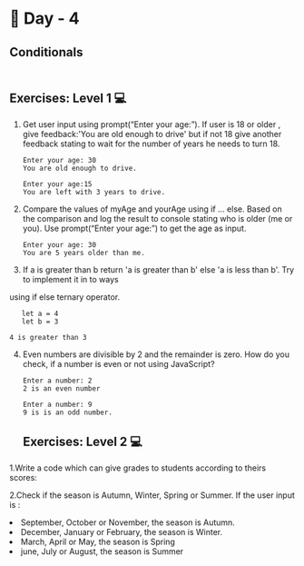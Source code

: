 # 🔖 Day - 4

##  Conditionals<br><br>

## Exercises: Level 1 💻 

1. Get user input using prompt(“Enter your age:”). If user is 18 or older , give feedback:'You are old enough to drive' but if not 18 give another feedback stating to wait for the number of years he needs to turn 18.

       Enter your age: 30
       You are old enough to drive.

       Enter your age:15
       You are left with 3 years to drive.
   
2. Compare the values of myAge and yourAge using if … else. Based on the comparison and log the result to console stating who is older (me or you). Use prompt(“Enter your age:”) to get the age as input.
 
       Enter your age: 30
       You are 5 years older than me.

3. If a is greater than b return 'a is greater than b' else 'a is less than b'. Try to implement it in to ways

  using if else
  ternary operator.

       let a = 4
       let b = 3

    4 is greater than 3
4. Even numbers are divisible by 2 and the remainder is zero. How do you check, if a number is even or not using JavaScript?

       Enter a number: 2
       2 is an even number

       Enter a number: 9
       9 is is an odd number.


   ## Exercises: Level 2 💻


  1.Write a code which can give grades to students according to theirs scores:
        
  2.Check if the season is Autumn, Winter, Spring or Summer. If the user input is :

   <li>September, October or November, the season is Autumn.</li>
   <li>December, January or February, the season is Winter.</li>
   <li>March, April or May, the season is Spring</li>
   <li>june, July or August, the season is Summer</li>
    

